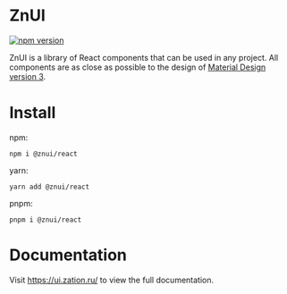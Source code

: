 # ZnUI
[![npm version](https://badge.fury.io/js/@znui%2Freact.svg)](https://badge.fury.io/js/@znui%2Freact)

ZnUI is a library of React components that can be used in any project.
All components are as close as possible to the design of [Material Design version 3](https://material.io).

# Install

npm:
```shell
npm i @znui/react
```

yarn:
```shell
yarn add @znui/react
```

pnpm:
```shell
pnpm i @znui/react
```

# Documentation
Visit https://ui.zation.ru/ to view the full documentation.

